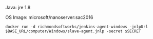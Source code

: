 Java: jre 1.8

OS Image: microsoft/nanoserver:sac2016

```console
docker run -d richmondsoftworks/jenkins-agent-windows -jnlpUrl $BASE_URL/computer/Windows/slave-agent.jnlp -secret $SECRET
```